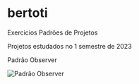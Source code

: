 # bertoti
Exercicios Padrões de Projetos

Projetos estudados no 1 semestre de 2023

Padrão Observer


![Padrão Observer](https://user-images.githubusercontent.com/61069464/223895243-4a96d3b6-50cd-472c-9b82-b721b8c4ba1a.jpg)
